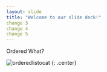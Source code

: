 ```yaml
---
layout: slide
title: "Welcome to our slide deck!"
change 3
change 4
change 5
---
```


Ordered What?

![orderedlistocat](https://octodex.github.com/images/orderedlistocat.png)
{: .center}
